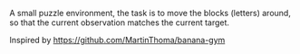 A small puzzle environment, the task is to move the blocks (letters) around,
so that the current observation matches the current target.

Inspired by https://github.com/MartinThoma/banana-gym